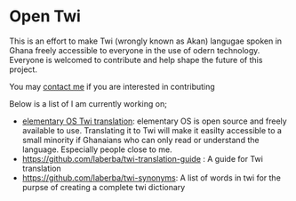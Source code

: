 # Open Twi
This is an effort to make Twi (wrongly known as Akan) langugae spoken in Ghana freely accessible to everyone in the use of odern technology. Everyone is welcomed to contribute and help shape the future of this project.

You may [contact me](https://github.com/aberba) if you are interested in contributing

Below is a list of I am currently working on;

* [elementary OS Twi translation](https://github.com/aberba/elementaryOS-twi-guide): elementary OS is open source and freely available to use. Translating it to Twi will make it easilty accessible to a small minority if Ghanaians who can only read or understand the language. Especially people close to me.
* https://github.com/laberba/twi-translation-guide : A guide for Twi translation
* https://github.com/laberba/twi-synonyms: A list of words in  twi for the purpse of creating a complete twi dictionary
